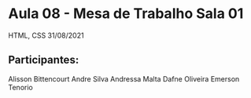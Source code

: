 # Aula 08 - Mesa de Trabalho Sala 01
HTML, CSS
31/08/2021

## Participantes:

Alisson Bittencourt
Andre Silva
Andressa Malta
Dafne Oliveira
Emerson Tenorio